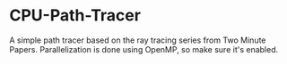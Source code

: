 # CPU-Path-Tracer

A simple path tracer based on the ray tracing series from Two Minute Papers.
Parallelization is done using OpenMP, so make sure it's enabled.
